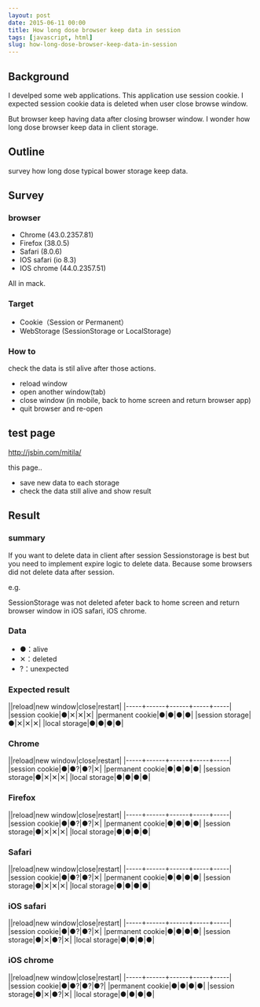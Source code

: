 ```yaml
---
layout: post
date: 2015-06-11 00:00
title: How long dose browser keep data in session
tags: [javascript, html]
slug: how-long-dose-browser-keep-data-in-session
---
```


## Background

I develped some web applications. This application use session cookie.
I expected session cookie data is deleted when user close browse window.

But browser keep having data after closing browser window.
I wonder how long dose browser keep data in client storage.

## Outline

survey how long dose typical bower storage keep data.

## Survey

### browser

* Chrome (43.0.2357.81)
* Firefox (38.0.5)
* Safari (8.0.6)
* IOS safari (io 8.3)
* IOS chrome (44.0.2357.51)

All in mack.

### Target

* Cookie（Session or Permanent）
* WebStorage (SessionStorage or LocalStorage)

### How to

check the data is stil alive after those actions.

* reload window
* open another window(tab)
* close window (in mobile, back to home screen and return browser app)
* quit browser and re-open


## test page

http://jsbin.com/mitila/

this page..

* save new data to each storage
* check the data still alive and show result

## Result

### summary


If you want to delete data in client after session Sessionstorage is best but you need to implement expire logic to delete data.
Because some browsers did not delete data after session.

e.g.

SessionStorage was not deleted afeter back to home screen and return browser window in iOS safari, iOS chrome.

### Data

* ●：alive
* ✕：deleted
* ?：unexpected

### Expected result

||reload|new window|close|restart|
|-----+------+------+-----+-----|
|session cookie|●|✕|✕|✕|
|permanent cookie|●|●|●|●|
|session storage|●|✕|✕|✕|
|local storage|●|●|●|●|

### Chrome

||reload|new window|close|restart|
|-----+------+------+-----+-----|
|session cookie|●|●?|●?|✕|
|permanent cookie|●|●|●|●|
|session storage|●|✕|✕|✕|
|local storage|●|●|●|●|

### Firefox

||reload|new window|close|restart|
|-----+------+------+-----+-----|
|session cookie|●|●?|●?|✕|
|permanent cookie|●|●|●|●|
|session storage|●|✕|✕|✕|
|local storage|●|●|●|●|

### Safari

||reload|new window|close|restart|
|-----+------+------+-----+-----|
|session cookie|●|●?|●?|✕|
|permanent cookie|●|●|●|●|
|session storage|●|✕|✕|✕|
|local storage|●|●|●|●|

### iOS safari

||reload|new window|close|restart|
|-----+------+------+-----+-----|
|session cookie|●|●?|●?|✕|
|permanent cookie|●|●|●|●|
|session storage|●|✕|●?|✕|
|local storage|●|●|●|●|

### iOS chrome

||reload|new window|close|restart|
|-----+------+------+-----+-----|
|session cookie|●|●?|●?|●?|
|permanent cookie|●|●|●|●|
|session storage|●|✕|●?|✕|
|local storage|●|●|●|●|
